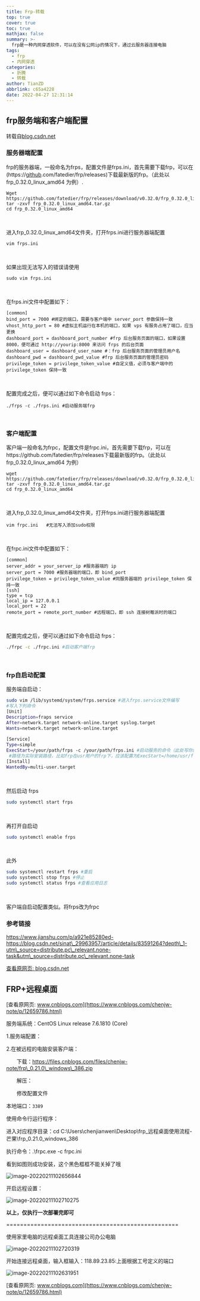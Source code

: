 ```yaml
---
title: Frp-转载
top: true
cover: true
toc: true
mathjax: false
summary: >-
  frp是一种内网穿透软件，可以在没有公网ip的情况下，通过云服务器连接电脑
tags:
  - frp
  - 内网穿透
categories:
  - 折腾
  - 转载
author: TianZD
abbrlink: c65a4228
date: 2022-04-27 12:31:14
---
```


## frp服务端和客户端配置

转载自[blog.csdn.net](https://blog.csdn.net/weixin_44373340/article/details/109803722)

### 服务器端配置

frp的服务器端，一般命名为frps，配置文件是frps.ini，首先需要下载frp，可以在(https://[github](https://so.csdn.net/so/search?q=github&spm=1001.2101.3001.7020).com/fatedier/frp/releases)下载最新版的frp。（此处以 frp\_0.32.0\_linux\_amd64 为例）.

```shell
Wget https://github.com/fatedier/frp/releases/download/v0.32.0/frp_0.32.0_linux_amd64.tar.gz
tar -zxvf frp_0.32.0_linux_amd64.tar.gz
cd frp_0.32.0_linux_amd64
```


​        

进入frp\_0.32.0\_linux\_amd64文件夹，打开frps.ini进行服务器端配置

```shell
vim frps.ini   
```


​        

如果出现无法写入的错误请使用

```shell
sudo vim frps.ini
```


​        

在frps.ini文件中配置如下：

```shell
[common]
bind_port = 7000 #绑定的端口，需要与客户端中 server_port 参数保持一致
vhost_http_port = 80 #虚拟主机运行在本机的端口，如果 vps 有服务占用了端口，应当更换
dashboard_port = dashboard_port_number #frp 后台服务页面的端口，如果设置 8000，便可通过 http://yourip:8000 来访问 frps 的后台页面
dashboard_user = dashboard_user_name #：frp 后台服务页面的管理员用户名
dashboard_pwd = dashboard_pwd_value #frp 后台服务页面的管理员密码
privilege_token = privilege_token_value #自定义值，必须与客户端中的 privilege_token 保持一致
```


​        

配置完成之后，便可以通过如下命令启动 frps：

```shell
./frps -c ./frps.ini #启动服务端frp
```


​        

### 客户端配置

客户端一般命名为frpc，配置文件是frpc.ini，首先需要下载frp，可以在https://github.com/fatedier/frp/releases下载最新版的frp。（此处以 frp\_0.32.0\_linux\_amd64 为例）

```shell
wget https://github.com/fatedier/frp/releases/download/v0.32.0/frp_0.32.0_linux_amd64.tar.gz
tar -zxvf frp_0.32.0_linux_amd64.tar.gz
cd frp_0.32.0_linux_amd64
```


​        

进入frp\_0.32.0\_linux\_amd64文件夹，打开frps.ini进行服务器端配置

```shell
vim frpc.ini   #无法写入添加sudo权限
```


​        

在frpc.ini文件中配置如下：

```shell
[common]
server_addr = your_server_ip #服务器端的 ip
server_port = 7000 #服务器端的端口，即 bind_port
privilege_token = privilege_token_value #同服务器端的 privilege_token 保持一致
[ssh]
type = tcp
local_ip = 127.0.0.1
local_port = 22
remote_port = remote_port_number #远程端口，即 ssh 连接树莓派时的端口
```


​        

配置完成之后，便可以通过如下命令启动 frps：

```sh
./frpc -c ./frpc.ini #启动客户端frp
```


​        

### frp自启动配置

服务端自启动：

```sh
sudo vim /lib/systemd/system/frps.service #进入frps.service文件编写
#写入下列命令
[Unit]
Description=fraps service
After=network.target network-online.target syslog.target
Wants=network.target network-online.target
 
[Service]
Type=simple
ExecStart=/your/path/frps -c /your/path/frps.ini #启动服务的命令（此处写你的frps的实际安装目录）
 #路径为实际安装路径，比如frp在usr用户的frp下，应该配置为ExecStart=/home/usr/frp/frps -c /home/usr/frp/frps.ini
[Install]
WantedBy=multi-user.target
```


​        

然后启动 frps

```sh
sudo systemctl start frps
```


​        

再打开自启动

```sh
sudo systemctl enable frps
```


​        

此外

```sh
sudo systemctl restart frps #重启
sudo systemctl stop frps #停止
sudo systemctl status frps #查看应用日志
```


​        

客户端自启动配置类似。将frps改为frpc

### 参考链接

https://www.jianshu.com/p/a921e85280ed-
https://blog.csdn.net/sinat\_29963957/article/details/83591264?depth\_1-utm\_source=distribute.pc\_relevant.none-task&utm\_source=distribute.pc\_relevant.none-task

[查看原网页: blog.csdn.net](https://blog.csdn.net/weixin_44373340/article/details/109803722)





## FRP+远程桌面
[查看原网页: www.cnblogs.com](https://www.cnblogs.com/chenjw-note/p/12659786.html)

服务端系统：CentOS Linux release 7.6.1810 (Core)

1.服务端配置：

2.在被远程的电脑安装客户端：

　　下载：https://files.cnblogs.com/files/chenjw-note/frp\_0.21.0\_windows\_386.zip

　　解压：

　　修改配置文件

本地端口：```3389```



 使用命令行运行程序：

进入对应程序目录：cd C:\\Users\\chenjianwen\\Desktop\\frp\_远程桌面使用流程\-芒果\\frp\_0.21.0\_windows\_386

执行命令：.\\frpc.exe -c frpc.ini

看到如图则成功安装，这个黑色框框不能关掉了哦

![image-20220211102656844](https://gitee.com/tianzhendong/img/raw/master//images/202202111026940.png)

开启远程设置：

![image-20220211102710275](https://gitee.com/tianzhendong/img/raw/master//images/202202111027471.png)

**以上，仅执行一次部署完即可**

\==================================================

 使用家里电脑的远程桌面工具连接公司办公电脑

![image-20220211102720319](https://gitee.com/tianzhendong/img/raw/master//images/202202111027397.png)

开始连接远程桌面，输入框输入：118.89.23.85:上面根据工号定义的端口

![image-20220211102631951](https://gitee.com/tianzhendong/img/raw/master//images/202202111026039.png)

[查看原网页: www.cnblogs.com](https://www.cnblogs.com/chenjw-note/p/12659786.html)


